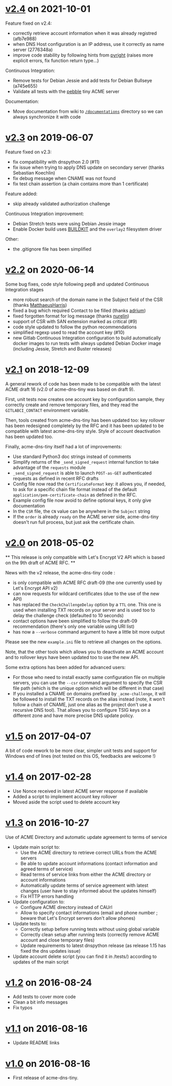 
# [v2.4](https://projects.adorsaz.ch/adrien/acme-dns-tiny/-/tags/v2.4) on 2021-10-01

Feature fixed on v2.4:
  * correctly retrieve account information when it was already registred (afb7e988)
  * when DNS Host configuration is an IP address, use it correctly as name server (2776348a)
  * improve code stability by following hints from [pyright](https://github.com/microsoft/pyright)
    (raises more explicit errors, fix function return type...)

Continuous Integration:
  * Remove tests for Debian Jessie and add tests for Debian Bullseye (a745e655)
  * Validate all tests with the [pebble](https://github.com/letsencrypt/pebble) tiny ACME server

Documentation:
  * Move documentation from wiki to [`/documentations`](./documentations) directory so we can always synchronize it with code

# [v2.3](https://projects.adorsaz.ch/adrien/acme-dns-tiny/-/tags/v2.3) on 2019-06-07

Feature fixed on v2.3:
  * fix compatibility with dnspython 2.0 (#11)
  * fix issue when trying to apply DNS update on secondary server (thanks Sebastian Koechlin)
  * fix debug message when CNAME was not found
  * fix test chain assertion (a chain contains more than 1 certificate)

Feature added:
  * skip already validated authorization challenge

Continuous Integration improvement:
  * Debian Stretch tests were using Debian Jessie image
  * Enable Docker build uses [BUILDKIT](https://docs.docker.com/develop/develop-images/build_enhancements/)
    and the `overlay2` filesystem driver

Other:
  * the .gitignore file has been simplified

# [v2.2](https://projects.adorsaz.ch/adrien/acme-dns-tiny/-/tags/v2.2) on 2020-06-14

Some bug fixes, code style following pep8 and updated Continuous Integration stages

* more robust search of the domain name in the Subject field of the CSR (thanks [MatthaeusHarris](https://github.com/Trim/acme-dns-tiny/pull/3))
* fixed a bug which required Contact to be filled (thanks [adrium](https://github.com/Trim/acme-dns-tiny/pull/4))
* fixed forgotten format for log message (thanks [nurelin](https://github.com/Trim/acme-dns-tiny/pull/5))
* support of CSR with SAN extension marked as critical (#9)
* code style updated to follow the python recommendations
* simplified regexp used to read the account key (#10)
* new Gitlab Continuous Integration configuration to build automatically docker images to run tests with always updated Debian Docker image (including Jessie, Stretch and Buster releases)

# [v2.1](https://projects.adorsaz.ch/adrien/acme-dns-tiny/-/tags/v2.1) on 2018-12-09

A general rework of code has been made to be compatible with the latest ACME draft 16 (v2.0 of acme-dns-tiny was based on draft 9).

First, unit tests now creates one account key by configuration sample, they correctly create and remove temporary files, and they read the `GITLABCI_CONTACT` environment variable.

Then, tools created from acme-dns-tiny has been updated too: key rollover has been redesigned completely by the RFC and it has been updated to be compatible with latest acme-dns-tiny style. Style of account deactivation has been updated too.

Finally, acme-dns-tiny itself had a lot of improvements:

*  Use standard Python3 doc strings instead of comments
*  Simplify returns of the `_send_signed_request` internal function to take advantage of the `requests` module
*  `_send_signed_request` is able to launch `POST-as-GET` authenticated requests as defined in recent RFC drafts
*  Config file now read the `CertificateFormat` key: it allows you, if needed, to ask for a specific chain file format instead of the default `application/pem-certificate-chain` as defined in the RFC.
*  Example config file now avoid to define optional keys, it only give documentation
*  In the `CSR` file, the `CN` value can be anywhere in the `Subject` string
*  If the `order` is already `ready` on the ACME server side, acme-dns-tiny doesn't run full process, but just ask the certificate chain.

# [v2.0](https://projects.adorsaz.ch/adrien/acme-dns-tiny/-/tags/v2.0) on 2018-05-02

** This release is only compatible with Let's Encrypt V2 API which is based on the 9th draft of ACME RFC. **

News with the v2 release, the acme-dns-tiny code :
  * is only compatible with ACME RFC draft-09 (the one currently used by Let's Encrypt API v2)
  * can now requests for wildcard certificates (due to the use of the new API)
  * has replaced the `CheckChallengeDelay` option by a `TTL` one. This one is used when installing TXT records on your server and is used too to delay the challenge check (defaulted to 10 seconds)
  * contact options have been simplified to follow the draft-09 recommendation (there's only one variable using URI list)
  * has now a `--verbose` command argument to have a little bit more output

Please see the new `example.ini` file to retrieve all changes on the options.

Note, that the other tools which allows you to deactivate an ACME account and to rollover keys have been updated too to use the new API.

Some extra options has been added for advanced users:

* For those who need to install exactly same configuration file on multiple servers, you can use the `--csr` command argument to specify the CSR file path (which is the unique option which will be different in that case)
* If you installed a CNAME on domains prefixed by `_acme-challenge`, it will be followed to install the TXT records on the alias instead (note, it won't follow a chain of CNAME, just one alias as the project don't use a recursive DNS tool). That allows you to configure TSIG keys on a different zone and have more precise DNS update policy.


# [v1.5](https://projects.adorsaz.ch/adrien/acme-dns-tiny/-/tags/v1.5) on 2017-04-07

A bit of code rework to be more clear, simpler unit tests and support for Windows end of lines
(not tested on this OS, feedbacks are welcome !)

# [v1.4](https://projects.adorsaz.ch/adrien/acme-dns-tiny/-/tags/v1.4) on 2017-02-28

* Use Nonce received in latest ACME server response if available
* Added a script to implement account key rollover
* Moved aside the script used to delete account key

# [v1.3](https://projects.adorsaz.ch/adrien/acme-dns-tiny/-/tags/v1.3) on 2016-10-27

Use of ACME Directory and automatic update agreement to terms of service

* Update main script to:
  * Use the ACME directory to retrieve correct URLs from the ACME servers
  * Be able to update account informations (contact information and agreed terms of service)
  * Read terms of service links from either the ACME directory or account informations
  * Automatically update terms of service agreement with latest changes (user have to stay informed about the updates himself)
  * Fix HTTP errors handling
* Update configuration to:
  *  Configure ACME directory instead of CAUrl
  *  Allow to specify contact informations (email and phone number ; beware that Let's Encrypt servers don't allow phones)
* Update tests to:
  * Correctly setup before running tests without using global variable
  * Correctly clean setup after running tests (correctly remove ACME account and close temporary files)
  * Update requirements to latest dnspython release (as release 1.15 has fixed the dns updates issue)
* Update account delete script (you can find it in /tests/) according to updates of the main script

# [v1.2](https://projects.adorsaz.ch/adrien/acme-dns-tiny/-/tags/v1.2) on 2016-08-24

* Add tests to cover more code
* Clean a bit info messages
* Fix typos

# [v1.1](https://projects.adorsaz.ch/adrien/acme-dns-tiny/-/tags/v1.1) on 2016-08-16

* Update README links

# [v1.0](https://projects.adorsaz.ch/adrien/acme-dns-tiny/-/tags/v1.0) on 2016-08-16

* First release of acme-dns-tiny.
